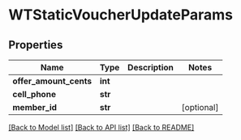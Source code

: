 # WTStaticVoucherUpdateParams


## Properties
Name | Type | Description | Notes
------------ | ------------- | ------------- | -------------
**offer_amount_cents** | **int** |  | 
**cell_phone** | **str** |  | 
**member_id** | **str** |  | [optional] 

[[Back to Model list]](../README.md#documentation-for-models) [[Back to API list]](../README.md#documentation-for-api-endpoints) [[Back to README]](../README.md)


